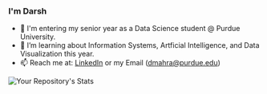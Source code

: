 ### I'm Darsh
  - 🔭 I'm entering my senior year as a Data Science student @ Purdue University. 
  - 🌱 I’m learning about Information Systems, Artficial Intelligence, and Data Visualization this year. 
  - 📫 Reach me at: [LinkedIn](https://www.linkedin.com/in/dmahra/) or my Email (dmahra@purdue.edu)


![Your Repository's Stats](https://github-readme-stats.vercel.app/api?username=dMahra&show_icons=true)

<!--
**dMahra/dMahra** is a ✨ _special_ ✨ repository because its `README.md` (this file) appears on your GitHub profile.

Here are some ideas to get you started:

- 🔭 I’m currently working on ...
- 🌱 I’m currently learning ...
- 👯 I’m looking to collaborate on ...
- 🤔 I’m looking for help with ...
- 💬 Ask me about ...
- 📫 How to reach me: ...
- 😄 Pronouns: ...
- ⚡ Fun fact: ...
-->
